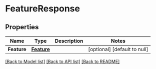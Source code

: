 # FeatureResponse

## Properties
Name | Type | Description | Notes
------------ | ------------- | ------------- | -------------
**Feature** | [**Feature**](Feature.md) |  | [optional] [default to null]

[[Back to Model list]](../README.md#documentation-for-models) [[Back to API list]](../README.md#documentation-for-api-endpoints) [[Back to README]](../README.md)


